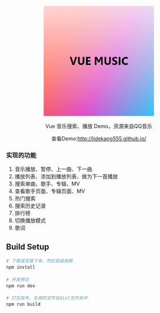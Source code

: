 <p align="center"><a href="http://sioxas.github.io/" target="_blank"><img width="300"src="https://github.com/Sioxas/GitImage/raw/master/Apple_Music_Blur.png"></a></p>
<p align="center">Vue 音乐搜索、播放 Demo，资源来自QQ音乐</p>

<p align="center">查看Demo:<a href="http://sioxas.github.io/">http://lidekang555.github.io/</a>


### 实现的功能
1. 音乐播放、暂停、上一曲、下一曲
2. 播放列表、添加到播放列表、做为下一首播放
3. 搜索单曲、歌手、专辑、MV
4. 查看歌手页面、专辑页面、MV
5. 热门搜索
6. 搜索历史记录
7. 排行榜
8. 切换播放模式
9. 歌词

## Build Setup

``` bash
# 下载或克隆下来，然后安装依赖
npm install

# 开发预览
npm run dev

# 打包发布，生成的文件在dist文件夹中
npm run build
